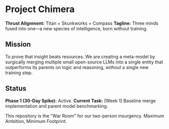 # Project Chimera

**Thrust Alignment:** Titan + Skunkworks + Compass
**Tagline:** Three minds fused into one—a new species of intelligence, born without training.

## Mission

To prove that insight beats resources. We are creating a meta-model by surgically merging multiple small open-source LLMs into a single entity that outperforms its parents on logic and reasoning, *without* a single new training step.

## Status

**Phase 1 (30-Day Spike):** Active.
**Current Task:** [Week 1] Baseline merge implementation and parent model benchmarking.

This repository is the "War Room" for our two-person insurgency.
Maximum Ambition, Minimum Footprint.
